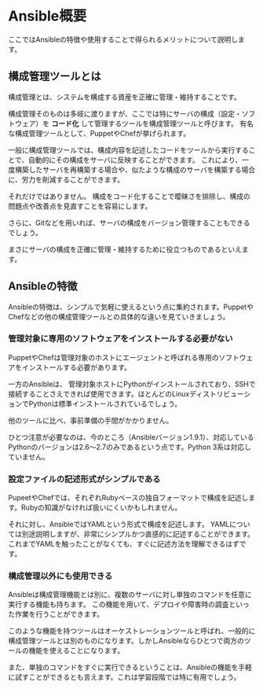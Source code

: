 # Ansible概要
ここではAnsibleの特徴や使用することで得られるメリットについて説明します。

## 構成管理ツールとは
構成管理とは、システムを構成する資産を正確に管理・維持することです。

構成管理そのものは多岐に渡りますが、ここでは特にサーバの構成（設定・ソフトウェア）を **コード化** して管理するツールを構成管理ツールと呼びます。
有名な構成管理ツールとして、PuppetやChefが挙げられます。

一般に構成管理ツールでは、構成内容を記述したコードをツールから実行することで、自動的にその構成をサーバに反映することができます。
これにより、一度構築したサーバを再構築する場合や、似たような構成のサーバを構築する場合に、労力を削減することができます。

それだけではありません。
構成をコード化することで曖昧さを排除し、構成の問題点や改善点を見直すことを容易にします。

さらに、Gitなどを用いれば、サーバの構成をバージョン管理することもできるでしょう。

まさにサーバの構成を正確に管理・維持するために役立つものであるといえます。

## Ansibleの特徴
Ansibleの特徴は、シンプルで気軽に使えるという点に集約されます。PuppetやChefなどの他の構成管理ツールとの具体的な違いを見ていきましょう。

### 管理対象に専用のソフトウェアをインストールする必要がない
PuppetやChefは管理対象のホストにエージェントと呼ばれる専用のソフトウェアをインストールする必要があります。

一方のAnsibleは、 管理対象ホストにPythonがインストールされており、SSHで接続することさえできれば使用できます。ほとんどのLinuxディストリビューションでPythonは標準インストールされているでしょう。

他のツールに比べ、事前準備の手間がかかりません。

ひとつ注意が必要なのは、今のところ（Ansibleバージョン1.9.1）、対応しているPythonのバージョンは2.6〜2.7のみであるという点です。Python 3系は対応していません。

### 設定ファイルの記述形式がシンプルである
PupeetやChefでは、それぞれRubyベースの独自フォーマットで構成を記述します。Rubyの知識がなければ扱いにくいかもしれません。

それに対し、AnsibleではYAMLという形式で構成を記述します。
YAMLについては別途説明しますが、非常にシンプルかつ直感的に記述することができます。これまでYAMLを触ったことがなくても、すぐに記述方法を理解できるはずです。

### 構成管理以外にも使用できる
Ansibleは構成管理機能とは別に、複数のサーバに対し単独のコマンドを任意に実行する機能も持ちます。
この機能を用いて、デプロイや障害時の調査といった作業を行うことができます。

このような機能を持つツールはオーケストレーションツールと呼ばれ、一般的に構成管理ツールとは別のものになります。しかしAnsibleならひとつで両方のツールの機能を使えることになります。

また、単独のコマンドをすぐに実行できるということは、Ansibleの機能を手軽に試すことができるとも言えます。これは学習段階では特に有用でしょう。
